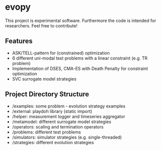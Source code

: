 # evopy

This project is experimental software. Furthermore the code is intended for researchers. Feel free to contribute!

## Features
 
* ASK/TELL-pattern for (constrained) optimization 
* 6 different uni-modal test problems with a linear constraint (e.g. TR problem)
* Implementation of DSES, CMA-ES with Death Penalty for constraint optimization 
* SVC surrogate model strategies

## Project Directory Structure 

* /examples: some problem - evolution strategy examples
* /external: playdoh library (static import) 
* /helper: measurement logger and timeseries aggregator
* /metamodel: different surrogate model strategies
* /operators: scaling and termination operators
* /problems: different test problems
* /simulators: simulator strategies (e.g. single-threaded)
* /strategies: different evolution strategies


